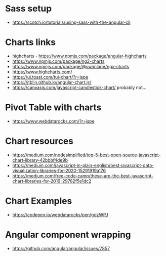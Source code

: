 <!--- Repo  https://github.com/abdul06/responsive-data-dashboard -->
# Sass setup
  - https://scotch.io/tutorials/using-sass-with-the-angular-cli

# Charts links
 -  highcharts - https://www.npmjs.com/package/angular-highcharts
 - https://www.npmjs.com/package/ng2-charts
 - https://www.npmjs.com/package/@swimlane/ngx-charts
 - https://www.highcharts.com/
 - https://ui.toast.com/tui-chart/?r=jspe
 - https://jtblin.github.io/angular-chart.js/
 - https://canvasjs.com/javascript-candlestick-chart/ probably not...
# Pivot Table with charts
  - https://www.webdatarocks.com/?r=jspe

# Chart resources
  - https://medium.com/nodesimplified/top-5-best-open-source-javascript-chart-library-42bbbf4de9b
  - https://medium.com/javascript-in-plain-english/best-javascript-data-visualization-libraries-for-2020-15291919a176
  - https://medium.com/free-code-camp/these-are-the-best-javascript-chart-libraries-for-2019-29782f5e1dc2

# Chart Examples
  - https://codepen.io/webdatarocks/pen/gdzWPJ
  

# Angular component wrapping
- https://github.com/angular/angular/issues/7857


<!---  
include
- https://jtblin.github.io/angular-chart.js/ 
<script src="node_modules/chart.js/Chart.min.js"></script>
<script src="node_modules/angular-chart.js/dist/angular-chart.min.js"></script>
--->